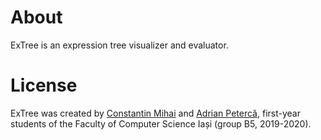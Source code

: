 # About

ExTree is an expression tree visualizer and evaluator.

# License

ExTree was created by [Constantin Mihai](https://github.com/UnexomWid) and [Adrian Petercă](https://github.com/adipeterca), first-year students of the Faculty of Computer Science Iași (group B5, 2019-2020).
